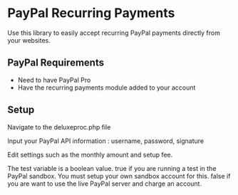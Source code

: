PayPal Recurring Payments
=============

Use this library to easily accept recurring PayPal payments directly from your websites. 

PayPal Requirements
-------

* Need to have PayPal Pro
* Have the recurring payments module added to your account

Setup
------------

Navigate to the deluxeproc.php file

Input your PayPal API information : username, password, signature

Edit settings such as the monthly amount and setup fee.

The test variable is a boolean value. true if you are running a test in the PayPal sandbox. You must setup your own sandbox account for this. false if you are want to use the live PayPal server and charge an account.